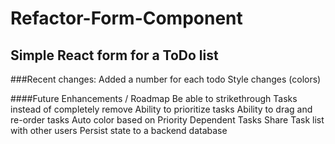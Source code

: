 # Refactor-Form-Component

## Simple React form for a ToDo list

###Recent changes:
Added a number for each todo
Style changes (colors)

####Future Enhancements / Roadmap
Be able to strikethrough Tasks instead of completely remove
Ability to prioritize tasks
Ability to drag and re-order tasks
Auto color based on Priority
Dependent Tasks
Share Task list with other users
Persist state to a backend database
